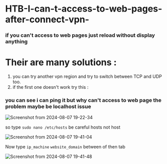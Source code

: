 # HTB-I-can-t-access-to-web-pages-after-connect-vpn-
### if you can't access to web pages just reload without display anything <br>



# Their are many solutions : <br>
1. you can try another vpn region and try to switch between TCP and UDP too.
2. if the first one doesn't work try this : <br>

### you can see i can ping it but why can't access to web page the problem maybe be localhost issue <br>
![Screenshot from 2024-08-07 19-22-34](https://github.com/user-attachments/assets/dfcc7339-29e0-4e5c-bf20-87227fdd4270) <br>

so type `sudo nano /etc/hosts` be careful hosts not host  <br>

![Screenshot from 2024-08-07 19-41-04](https://github.com/user-attachments/assets/2a3686c8-bb0b-4ebf-8b43-e4b9dcea38bd) <br>

Now type `ip_machine`  `website_domain` between of then tab

![Screenshot from 2024-08-07 19-41-48](https://github.com/user-attachments/assets/011a0dbd-94bb-4264-8933-13e5dcd6a8fd)
